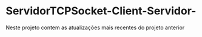 # ServidorTCPSocket-Client-Servidor-
Neste projeto contem as atualizações mais recentes do projeto anterior

